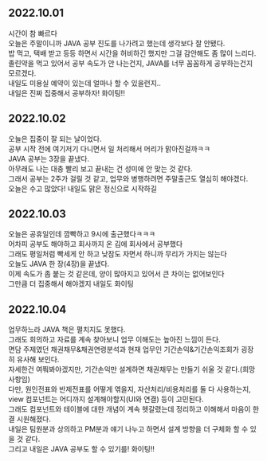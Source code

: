 ## 2022.10.01
시간이 참 빠르다  
오늘은 주말이니까 JAVA 공부 진도를 나가려고 했는데 생각보다 잘 안됐다.  
밥 먹고, 택배 받고 등등 하면서 시간을 허비하긴 했지만 그걸 감안해도 좀 많이 느리다.  
졸린약을 먹고 있어서 공부 속도가 안 나는건지, JAVA를 너무 꼼꼼하게 공부하는건지 모르겠다.  
내일도 미용실 예약이 있는데 얼마나 할 수 있을런지..  
내일은 진짜 집중해서 공부하자! 화이팅!!  

## 2022.10.02
오늘은 집중이 잘 되는 날이었다.  
공부 시작 전에 여기저기 다니면서 일 처리해서 머리가 맑아진걸까ㅋㅋ  
JAVA 공부는 3장을 끝냈다.  
아무래도 나는 대충 빨리 보고 끝내는 건 성미에 안 맞는 것 같다.  
그래서 공부는 2주가 걸릴 것 같고, 업무와 병행하려면 주말출근도 열심히 해야겠다.  
오늘은 수고 많았다! 내일도 맑은 정신으로 시작하길  

## 2022.10.03
오늘은 공휴일인데 깜빡하고 9시에 출근했다ㅋㅋㅋ  
어차피 공부도 해야하고 회사까지 온 김에 회사에서 공부했다  
그래도 평일처럼 빡세게 안 하고 낮잠도 자면서 하니까 무리가 가지는 않는다  
오늘도 JAVA 한 장(4장)을 끝냈다.  
이제 속도가 좀 붙는 것 같은데, 양이 많아지고 있어서 큰 차이는 없어보인다  
그만큼 더 집중해서 해야겠지 내일도 화이팅  

## 2022.10.04
업무하느라 JAVA 책은 펼치지도 못했다.  
그래도 회의하고 자료를 계속 찾아보니 업무 이해도는 높아진 느낌이 든다.  
면담 주제였던 채권채무&채권연령분석과 현재 업무인 기간손익&기간손익조회가 굉장히 유사해 보인다.  
자세한건 여쭤봐야겠지만, 기간손익만 설계하면 채권채무는 만들기 쉬울 것 같다.(희망사항임)  
다만, 원인전표와 반제전표를 어떻게 엮을지, 자산처리/비용처리를 둘 다 사용하는지, view 컴포넌트는 어디까지 설계해야할지(UI와 연결) 등이 고민된다.  
그래도 컴포넌트와 테이블에 대한 개념이 계속 헷갈렸는데 정리하고 이해해서 마음이 한결 시원해졌다.  
내일은 팀원분과 상의하고 PM분과 얘기 나누고 하면서 설계 방향을 더 구체화 할 수 있을 것 같다.  
그리고 내일은 JAVA 공부도 할 수 있기를! 화이팅!!  
